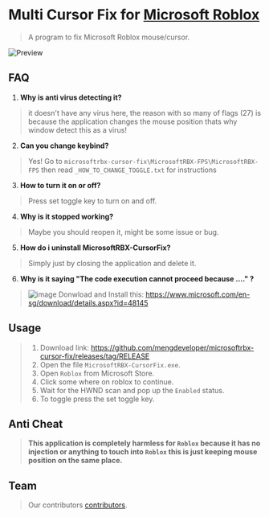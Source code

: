 # Multi Cursor Fix for [Microsoft Roblox](https://apps.microsoft.com/store/detail/roblox/9NBLGGGZM6WM)

> A program to fix Microsoft Roblox mouse/cursor.

![Preview](https://github.com/mengdeveloper/microsoftrbx-cursor-fix/assets/53615275/638f6ab0-a671-4973-b6de-1f1a4c127783)

## FAQ

1. **Why is anti virus detecting it?**
> it doesn't have any virus here, the reason with so many of flags (27) is because the application changes the mouse position thats why window detect this as a virus!

2. **Can you change keybind?**
> Yes! Go to `microsoftrbx-cursor-fix\MicrosoftRBX-FPS\MicrosoftRBX-FPS` then read `_HOW_TO_CHANGE_TOGGLE.txt` for instructions

3. **How to turn it on or off?**
> Press set toggle key to turn on and off.

4. **Why is it stopped working?**
> Maybe you should reopen it, might be some issue or bug.

5. **How do i uninstall MicrosoftRBX-CursorFix?**
> Simply just by closing the application and delete it.

6. **Why is it saying "The code execution cannot proceed because ...." ?**
> ![image](https://github.com/mengdeveloper/microsoftrbx-cursor-fix/assets/53615275/02d0a4f9-ac60-49a1-9d5a-80ece15dbc65)
> Donwload and Install this: https://www.microsoft.com/en-sg/download/details.aspx?id=48145

## Usage

> 1. Download link: https://github.com/mengdeveloper/microsoftrbx-cursor-fix/releases/tag/RELEASE
> 2. Open the file `MicrosoftRBX-CursorFix.exe`.
> 3. Open `Roblox` from Microsoft Store.
> 4. Click some where on roblox to continue.
> 5. Wait for the HWND scan and pop up the `Enabled` status.
> 6. To toggle press the set toggle key.

## Anti Cheat
> **This application is completely harmless for `Roblox` because it has no injection or anything to touch into `Roblox` this is just keeping mouse position on the same place.**

## Team

> Our contributors [contributors](https://github.com/mengdeveloper/microsoftrbx-cursor-fix/graphs/contributors).
